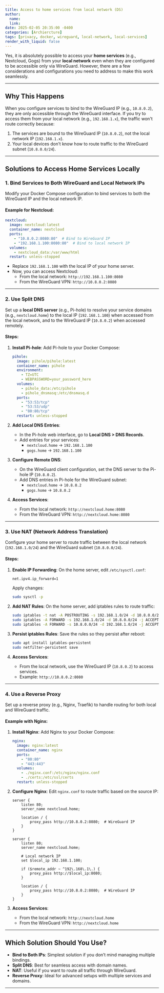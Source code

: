 ```yaml
---
title: Access to home services from local network (DS)
author:
  name: 
  link: 
date: 2025-02-05 20:35:00 -0400
categories: [Archiercture]
tags: [privacy, docker, wireguard, local-network, local-services]
render_with_liquid: false
---
```


Yes, it is absolutely possible to access your **home services** (e.g., Nextcloud, Gogs) from your **local network** even when they are configured to be accessible only via WireGuard. However, there are a few considerations and configurations you need to address to make this work seamlessly.

---

## **Why This Happens**
When you configure services to bind to the WireGuard IP (e.g., `10.8.0.2`), they are only accessible through the WireGuard interface. If you try to access them from your local network (e.g., `192.168.1.x`), the traffic won't route correctly because:
1. The services are bound to the WireGuard IP (`10.8.0.2`), not the local network IP (`192.168.1.x`).
2. Your local devices don't know how to route traffic to the WireGuard subnet (`10.8.0.0/24`).

---

## **Solutions to Access Home Services Locally**

### **1. Bind Services to Both WireGuard and Local Network IPs**
Modify your Docker Compose configuration to bind services to both the WireGuard IP and the local network IP.

#### Example for Nextcloud:
```yaml
nextcloud:
  image: nextcloud:latest
  container_name: nextcloud
  ports:
    - "10.8.0.2:8080:80"  # Bind to WireGuard IP
    - "192.168.1.100:8080:80"  # Bind to local network IP
  volumes:
    - nextcloud_data:/var/www/html
  restart: unless-stopped
```

- Replace `192.168.1.100` with the local IP of your home server.
- Now, you can access Nextcloud:
  - From the local network: `http://192.168.1.100:8080`
  - From the WireGuard VPN: `http://10.8.0.2:8080`

---

### **2. Use Split DNS**
Set up a **local DNS server** (e.g., Pi-hole) to resolve your service domains (e.g., `nextcloud.home`) to the local IP (`192.168.1.100`) when accessed from the local network, and to the WireGuard IP (`10.8.0.2`) when accessed remotely.

#### Steps:
1. **Install Pi-hole**:
   Add Pi-hole to your Docker Compose:
   ```yaml
   pihole:
     image: pihole/pihole:latest
     container_name: pihole
     environment:
       - TZ=UTC
       - WEBPASSWORD=your_password_here
     volumes:
       - pihole_data:/etc/pihole
       - pihole_dnsmasq:/etc/dnsmasq.d
     ports:
       - "53:53/tcp"
       - "53:53/udp"
       - "80:80/tcp"
     restart: unless-stopped
   ```

2. **Add Local DNS Entries**:
   - In the Pi-hole web interface, go to **Local DNS > DNS Records**.
   - Add entries for your services:
     - `nextcloud.home` → `192.168.1.100`
     - `gogs.home` → `192.168.1.100`

3. **Configure Remote DNS**:
   - On the WireGuard client configuration, set the DNS server to the Pi-hole IP (`10.8.0.2`).
   - Add DNS entries in Pi-hole for the WireGuard subnet:
     - `nextcloud.home` → `10.8.0.2`
     - `gogs.home` → `10.8.0.2`

4. **Access Services**:
   - From the local network: `http://nextcloud.home:8080`
   - From the WireGuard VPN: `http://nextcloud.home:8080`

---

### **3. Use NAT (Network Address Translation)**
Configure your home server to route traffic between the local network (`192.168.1.0/24`) and the WireGuard subnet (`10.8.0.0/24`).

#### Steps:
1. **Enable IP Forwarding**:
   On the home server, edit `/etc/sysctl.conf`:
   ```bash
   net.ipv4.ip_forward=1
   ```
   Apply changes:
   ```bash
   sudo sysctl -p
   ```

2. **Add NAT Rules**:
   On the home server, add iptables rules to route traffic:
   ```bash
   sudo iptables -t nat -A POSTROUTING -s 192.168.1.0/24 -d 10.8.0.0/24 -j MASQUERADE
   sudo iptables -A FORWARD -s 192.168.1.0/24 -d 10.8.0.0/24 -j ACCEPT
   sudo iptables -A FORWARD -s 10.8.0.0/24 -d 192.168.1.0/24 -j ACCEPT
   ```

3. **Persist iptables Rules**:
   Save the rules so they persist after reboot:
   ```bash
   sudo apt install iptables-persistent
   sudo netfilter-persistent save
   ```

4. **Access Services**:
   - From the local network, use the WireGuard IP (`10.8.0.2`) to access services.
   - Example: `http://10.8.0.2:8080`

---

### **4. Use a Reverse Proxy**
Set up a reverse proxy (e.g., Nginx, Traefik) to handle routing for both local and WireGuard traffic.

#### Example with Nginx:
1. **Install Nginx**:
   Add Nginx to your Docker Compose:
   ```yaml
   nginx:
     image: nginx:latest
     container_name: nginx
     ports:
       - "80:80"
       - "443:443"
     volumes:
       - ./nginx.conf:/etc/nginx/nginx.conf
       - ./certs:/etc/ssl/certs
     restart: unless-stopped
   ```

2. **Configure Nginx**:
   Edit `nginx.conf` to route traffic based on the source IP:
   ```nginx
   server {
       listen 80;
       server_name nextcloud.home;

       location / {
           proxy_pass http://10.8.0.2:8080;  # WireGuard IP
       }
   }

   server {
       listen 80;
       server_name nextcloud.home;

       # Local network IP
       set $local_ip 192.168.1.100;

       if ($remote_addr ~ ^192\.168\.1\.) {
           proxy_pass http://$local_ip:8080;
       }

       location / {
           proxy_pass http://10.8.0.2:8080;  # WireGuard IP
       }
   }
   ```

3. **Access Services**:
   - From the local network: `http://nextcloud.home`
   - From the WireGuard VPN: `http://nextcloud.home`

---

## **Which Solution Should You Use?**
- **Bind to Both IPs**: Simplest solution if you don’t mind managing multiple bindings.
- **Split DNS**: Best for seamless access with domain names.
- **NAT**: Useful if you want to route all traffic through WireGuard.
- **Reverse Proxy**: Ideal for advanced setups with multiple services and domains.

---


